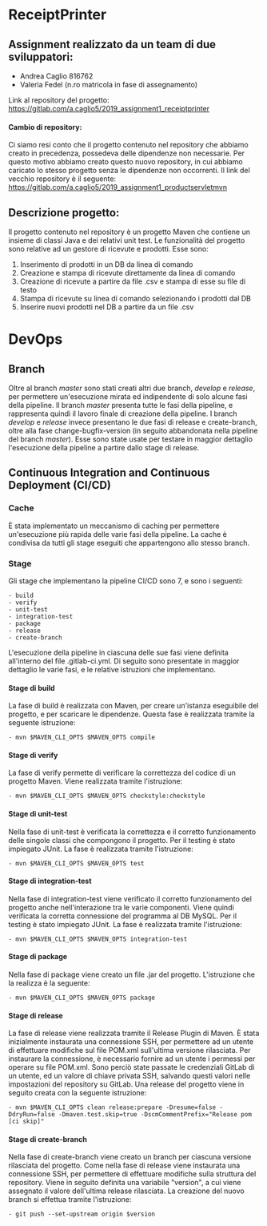 # ReceiptPrinter

## Assignment realizzato da un team di due sviluppatori:

* Andrea Caglio 816762
* Valeria Fedel (n.ro matricola in fase di assegnamento)

Link al repository del progetto: https://gitlab.com/a.caglio5/2019_assignment1_receiptprinter 

#### Cambio di repository:

Ci siamo resi conto che il progetto contenuto nel repository che abbiamo creato in precedenza, possedeva delle dipendenze non necessarie.
Per questo motivo abbiamo creato questo nuovo repository, in cui abbiamo caricato lo stesso progetto senza le dipendenze non occorrenti.
Il link del vecchio repository è il seguente:
https://gitlab.com/a.caglio5/2019_assignment1_productservletmvn

## Descrizione progetto:

Il progetto contenuto nel repository è un progetto Maven che contiene un insieme di classi Java e dei relativi unit test.
Le funzionalità del progetto sono relative ad un gestore di ricevute e prodotti. Esse sono:

1. Inserimento di prodotti in un DB da linea di comando
2. Creazione e stampa di ricevute direttamente da linea di comando
3. Creazione di ricevute a partire da file .csv e stampa di esse su file di testo
4. Stampa di ricevute su linea di comando selezionando i prodotti dal DB
5. Inserire nuovi prodotti nel DB a partire da un file .csv

# DevOps

## Branch

Oltre al branch *master* sono stati creati altri due branch, *develop* e *release*, per permettere un'esecuzione mirata ed indipendente di solo alcune fasi della pipeline.
Il branch *master* presenta tutte le fasi della pipeline, e rappresenta quindi il lavoro finale di creazione della pipeline. I branch *develop* e *release* invece presentano le due fasi di release e create-branch, oltre alla fase change-bugfix-version (in seguito abbandonata nella pipeline del branch *master*). Esse sono state usate per testare in maggior dettaglio l'esecuzione della pipeline a partire dallo stage di release. 


## Continuous Integration and Continuous Deployment (CI/CD)

### Cache

È stata implementato un meccanismo di caching per permettere un'esecuzione più rapida delle varie fasi della pipeline. La cache è condivisa da tutti gli stage eseguiti che appartengono allo stesso branch. 

### Stage

Gli stage che implementano la pipeline CI/CD sono 7, e sono i seguenti:

    - build
    - verify
    - unit-test
    - integration-test
    - package
    - release
    - create-branch
    
L'esecuzione della pipeline in ciascuna delle sue fasi viene definita all'interno del file .gitlab-ci.yml. 
Di seguito sono presentate in maggior dettaglio le varie fasi, e le relative istruzioni che implementano. 
    
#### Stage di build

La fase di build è realizzata con Maven, per creare un'istanza eseguibile del progetto, e per scaricare le dipendenze. Questa fase è realizzata tramite la seguente istruzione:
  
    - mvn $MAVEN_CLI_OPTS $MAVEN_OPTS compile

#### Stage di verify

La fase di verify permette di verificare la correttezza del codice di un progetto Maven. Viene realizzata tramite l'istruzione:
  
    - mvn $MAVEN_CLI_OPTS $MAVEN_OPTS checkstyle:checkstyle

#### Stage di unit-test

Nella fase di unit-test è verificata la correttezza e il corretto funzionamento delle singole classi che compongono il progetto. Per il testing è stato impiegato JUnit. La fase è realizzata tramite l'istruzione:

    - mvn $MAVEN_CLI_OPTS $MAVEN_OPTS test

#### Stage di integration-test

Nella fase di integration-test viene verificato il corretto funzionamento del progetto anche nell'interazione tra le varie componenti. Viene quindi verificata la corretta connessione del programma al DB MySQL. Per il testing è stato impiegato JUnit. La fase è realizzata tramite l'istruzione:

    - mvn $MAVEN_CLI_OPTS $MAVEN_OPTS integration-test

#### Stage di package

Nella fase di package viene creato un file .jar del progetto. L'istruzione che la realizza è la seguente: 
  
    - mvn $MAVEN_CLI_OPTS $MAVEN_OPTS package
    
#### Stage di release

La fase di release viene realizzata tramite il Release Plugin di Maven. 
È stata inizialmente instaurata una connessione SSH, per permettere ad un utente di effettuare modifiche sul file POM.xml sull'ultima versione rilasciata. Per instaurare la connessione, è necessario fornire ad un utente i permessi per operare su file POM.xml. Sono perciò state passate le credenziali GitLab di un utente, ed un valore di chiave privata SSH, salvando questi valori nelle impostazioni del repository su GitLab. 
Una release del progetto viene in seguito creata con la seguente istruzione:

    - mvn $MAVEN_CLI_OPTS clean release:prepare -Dresume=false -DdryRun=false -Dmaven.test.skip=true -DscmCommentPrefix="Release pom [ci skip]"

#### Stage di create-branch

Nella fase di create-branch viene creato un branch per ciascuna versione rilasciata del progetto. Come nella fase di release viene instaurata una connessione SSH, per permettere di effettuare modifiche sulla struttura del repository. Viene in seguito definita una variabile "version", a cui viene assegnato il valore dell'ultima release rilasciata. La creazione del nuovo branch si effettua tramite l'istruzione:

    - git push --set-upstream origin $version
